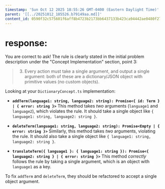```yaml
---
timestamp: 'Sun Oct 12 2025 18:55:26 GMT-0400 (Eastern Daylight Time)'
parent: '[[../20251012_185526.b79149aa.md]]'
content_id: 0590f32c575601f6aff8b4723b2173bb6437133b423ca94442ae0480f2739606
---
```


# response:

You are correct to ask! The rule is clearly stated in the initial problem description under the "Concept Implementation" section, point 3:

> 3. Every action must take a single argument, and output a single argument: both of these are a dictionary/JSON object with primitive values (no custom objects).

Looking at your `DictionaryConcept.ts` implementation:

* **`addTerm(language1: string, language2: string): Promise<{ id: Term } | { error: string }>`**
  This method takes *two* arguments (`language1` and `language2`), which violates the rule. It should take a single object like `{ language1: string, language2: string }`.

* **`deleteTerm(language1: string, language2: string): Promise<Empty | { error: string }>`**
  Similarly, this method takes *two* arguments, violating the rule. It should also take a single object like `{ language1: string, language2: string }`.

* **`translateTerm({ language1 }: { language1: string }): Promise<{ language2: string } | { error: string }>`**
  This method *correctly* follows the rule by taking a single argument, which is an object with `language1` as a key.

To fix `addTerm` and `deleteTerm`, they should be refactored to accept a single object argument.
